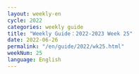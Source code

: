 ```yaml
---
layout: weekly-en
cycle: 2022
categories: weekly guide
title: "Weekly Guide：2022-2023 Week 25"
date: 2022-06-26
permalink: "/en/guide/2022/wk25.html"
weekNum: 25
language: English
---
```

